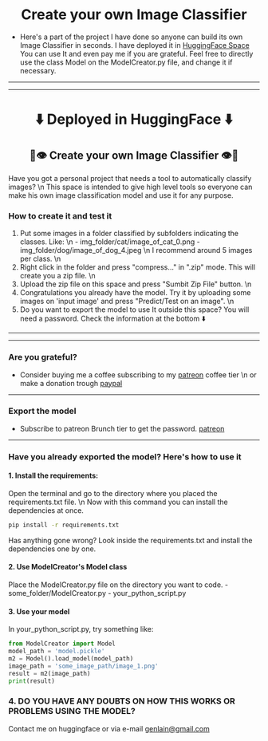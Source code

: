 # <center> Create your own Image Classifier </center>  

* Here's a part of the project I have done so anyone can build its own Image Classifier in seconds. 
I have deployed it in [HuggingFace Space](https://huggingface.co/spaces/elokquence37/classifier_creator)
You can use It and even pay me if you are grateful. Feel free to directly use the class Model on the ModelCreator.py file, and change it if necessary.
---
---

# <center> ⬇️  Deployed in HuggingFace   ⬇️ </center> 
## <center>🚀👁️ Create your own Image Classifier 👁️🚀</center>      
Have you got a personal project that needs a tool to automatically classify images? \n
This space is intended to give high level tools so everyone can make his own image classification model and use it for any purpose. 
### How to create it and test it
1. Put some images in a folder classified by subfolders indicating the classes. Like: \n
				- img_folder/cat/image_of_cat_0.png
				- img_folder/dog/image_of_dog_4.jpeg \n
I recommend around 5 images per class. \n
2. Right click in the folder and press "compress..." in ".zip" mode. This will create you a zip file. \n
3. Upload the zip file on this space and press "Sumbit Zip File" button. \n
4. Congratulations you already have the model. Try it by uploading some images on 'input image' and press "Predict/Test on an image". \n  
5. Do you want to export the model to use It outside this space? You will need a password. Check the information at the bottom ⬇️ 
---


---
### Are you grateful?

* Consider buying me a coffee subscribing to my [patreon](https://patreon.com/elokquentia?utm_medium=unknown&utm_source=join_link&utm_campaign=creatorshare_creator&utm_content=copyLink) coffee tier \n
or make a donation trough [paypal](https://www.paypal.com/donate/?hosted_button_id=QD2W2G34GWQ4J)
---
### Export the model

* Subscribe to patreon Brunch tier to get the password. [patreon](https://patreon.com/elokquentia?utm_medium=unknown&utm_source=join_link&utm_campaign=creatorshare_creator&utm_content=copyLink)
---
### Have you already exported the model? Here's how to use it
#### 1. Install the requirements: 

Open the terminal and go to the directory where you placed the requirements.txt file. \n 
Now with this command you can install the dependencies at once. 
```bash
pip install -r requirements.txt
```
Has anything gone wrong? Look inside the requirements.txt and install the dependencies one by one. 
#### 2. Use ModelCreator's Model class
Place the ModelCreator.py file on the directory you want to code. 
    - some_folder/ModelCreator.py
    - your_python_script.py
#### 3. Use your model
In your_python_script.py, try something like:
```python
from ModelCreator import Model
model_path = 'model.pickle'
m2 = Model().load_model(model_path)
image_path = 'some_image_path/image_1.png'
result = m2(image_path)
print(result)
```
### 4. DO YOU HAVE ANY DOUBTS ON HOW THIS WORKS OR PROBLEMS USING THE MODEL?
Contact me on huggingface or via e-mail genlain@gmail.com
